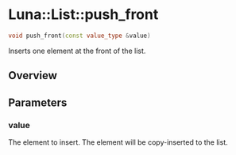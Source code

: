 # Luna::List::push_front

```c++
void push_front(const value_type &value)
```

Inserts one element at the front of the list. 

## Overview


## Parameters
### value
The element to insert. The element will be copy-inserted to the list. 


